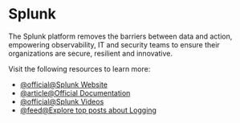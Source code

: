 # Splunk

The Splunk platform removes the barriers between data and action, empowering observability, IT and security teams to ensure their organizations are secure, resilient and innovative.

Visit the following resources to learn more:

- [@official@Splunk Website](https://www.splunk.com/)
- [@article@Official Documentation](https://docs.splunk.com/Documentation)
- [@official@Splunk Videos](https://www.splunk.com/en_us/resources/videos.html)
- [@feed@Explore top posts about Logging](https://app.daily.dev/tags/logging?ref=roadmapsh)
